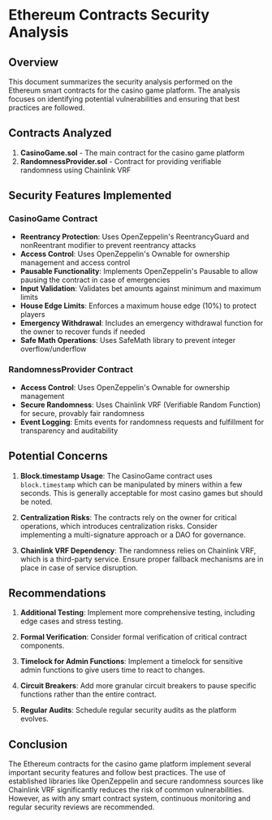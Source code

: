 # Ethereum Contracts Security Analysis

## Overview

This document summarizes the security analysis performed on the Ethereum smart contracts for the casino game platform. The analysis focuses on identifying potential vulnerabilities and ensuring that best practices are followed.

## Contracts Analyzed

1. **CasinoGame.sol** - The main contract for the casino game platform
2. **RandomnessProvider.sol** - Contract for providing verifiable randomness using Chainlink VRF

## Security Features Implemented

### CasinoGame Contract

- **Reentrancy Protection**: Uses OpenZeppelin's ReentrancyGuard and nonReentrant modifier to prevent reentrancy attacks
- **Access Control**: Uses OpenZeppelin's Ownable for ownership management and access control
- **Pausable Functionality**: Implements OpenZeppelin's Pausable to allow pausing the contract in case of emergencies
- **Input Validation**: Validates bet amounts against minimum and maximum limits
- **House Edge Limits**: Enforces a maximum house edge (10%) to protect players
- **Emergency Withdrawal**: Includes an emergency withdrawal function for the owner to recover funds if needed
- **Safe Math Operations**: Uses SafeMath library to prevent integer overflow/underflow

### RandomnessProvider Contract

- **Access Control**: Uses OpenZeppelin's Ownable for ownership management
- **Secure Randomness**: Uses Chainlink VRF (Verifiable Random Function) for secure, provably fair randomness
- **Event Logging**: Emits events for randomness requests and fulfillment for transparency and auditability

## Potential Concerns

1. **Block.timestamp Usage**: The CasinoGame contract uses `block.timestamp` which can be manipulated by miners within a few seconds. This is generally acceptable for most casino games but should be noted.

2. **Centralization Risks**: The contracts rely on the owner for critical operations, which introduces centralization risks. Consider implementing a multi-signature approach or a DAO for governance.

3. **Chainlink VRF Dependency**: The randomness relies on Chainlink VRF, which is a third-party service. Ensure proper fallback mechanisms are in place in case of service disruption.

## Recommendations

1. **Additional Testing**: Implement more comprehensive testing, including edge cases and stress testing.

2. **Formal Verification**: Consider formal verification of critical contract components.

3. **Timelock for Admin Functions**: Implement a timelock for sensitive admin functions to give users time to react to changes.

4. **Circuit Breakers**: Add more granular circuit breakers to pause specific functions rather than the entire contract.

5. **Regular Audits**: Schedule regular security audits as the platform evolves.

## Conclusion

The Ethereum contracts for the casino game platform implement several important security features and follow best practices. The use of established libraries like OpenZeppelin and secure randomness sources like Chainlink VRF significantly reduces the risk of common vulnerabilities. However, as with any smart contract system, continuous monitoring and regular security reviews are recommended. 